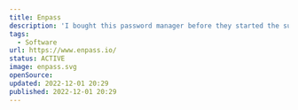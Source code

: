 ```yaml
---
title: Enpass
description: 'I bought this password manager before they started the subscription model. Therefore, I can use it without any monthly fees.'
tags:
  - Software
url: https://www.enpass.io/
status: ACTIVE
image: enpass.svg
openSource:
updated: 2022-12-01 20:29
published: 2022-12-01 20:29
---
```

